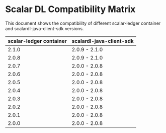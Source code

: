 # Scalar DL Compatibility Matrix

This document shows the compatibility of different scalar-ledger container and scalardl-java-client-sdk versions.

|scalar-ledger container | scalardl-java-client-sdk    |
|--------------|-----------------------------|
|2.1.0         |2.0.9 - 2.1.0                |
|2.0.8         |2.0.9 - 2.1.0                |
|2.0.7         |2.0.0 - 2.0.8                |
|2.0.6         |2.0.0 - 2.0.8                |
|2.0.5         |2.0.0 - 2.0.8                |
|2.0.4         |2.0.0 - 2.0.8                |
|2.0.3         |2.0.0 - 2.0.8                |
|2.0.2         |2.0.0 - 2.0.8                |
|2.0.1         |2.0.0 - 2.0.8                |
|2.0.0         |2.0.0 - 2.0.8                |
